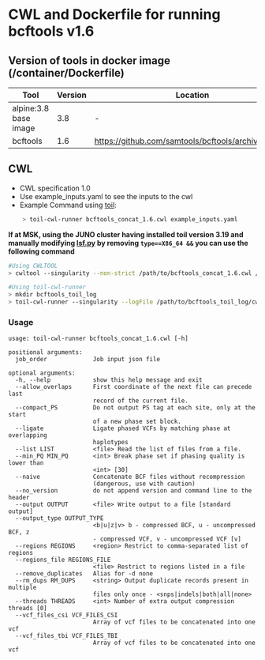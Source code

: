 # CWL and Dockerfile for running bcftools v1.6

## Version of tools in docker image (/container/Dockerfile)

| Tool	| Version	| Location	|
|---	|---	|---	|
| alpine:3.8 base image  	| 3.8  	|   -	|
| bcftools  	| 1.6	|  https://github.com/samtools/bcftools/archive/1.6.zip	|

## CWL

- CWL specification 1.0
- Use example_inputs.yaml to see the inputs to the cwl
- Example Command using [toil](https://toil.readthedocs.io):

```bash
    > toil-cwl-runner bcftools_concat_1.6.cwl example_inputs.yaml
```

**If at MSK, using the JUNO cluster having installed toil version 3.19 and manually modifying [lsf.py](https://github.com/DataBiosphere/toil/blob/releases/3.19.0/src/toil/batchSystems/lsf.py#L170) by removing `type==X86_64 &&` you can use the following command**

```bash
#Using CWLTOOL
> cwltool --singularity --non-strict /path/to/bcftools_concat_1.6.cwl /path/to/inputs.yaml

#Using toil-cwl-runner
> mkdir bcftools_toil_log
> toil-cwl-runner --singularity --logFile /path/to/bcftools_toil_log/cwltoil.log  --jobStore /path/to/bcftools_jobStore --batchSystem lsf --workDir /path/to/bcftools_toil_log --outdir . --writeLogs /path/to/bcftools_toil_log --logLevel DEBUG --stats --retryCount 2 --disableCaching --maxLogFileSize 20000000000 /path/to/bcftools_concat_1.6.cwl /path/to/inputs.yaml > bcftools_toil.stdout 2> bcftools_toil.stderr &
```

### Usage

```
usage: toil-cwl-runner bcftools_concat_1.6.cwl [-h]

positional arguments:
  job_order             Job input json file

optional arguments:
  -h, --help            show this help message and exit
  --allow_overlaps      First coordinate of the next file can precede last
                        record of the current file.
  --compact_PS          Do not output PS tag at each site, only at the start
                        of a new phase set block.
  --ligate              Ligate phased VCFs by matching phase at overlapping
                        haplotypes
  --list LIST           <file> Read the list of files from a file.
  --min_PQ MIN_PQ       <int> Break phase set if phasing quality is lower than
                        <int> [30]
  --naive               Concatenate BCF files without recompression
                        (dangerous, use with caution)
  --no_version          do not append version and command line to the header
  --output OUTPUT       <file> Write output to a file [standard output]
  --output_type OUTPUT_TYPE
                        <b|u|z|v> b - compressed BCF, u - uncompressed BCF, z
                        - compressed VCF, v - uncompressed VCF [v]
  --regions REGIONS     <region> Restrict to comma-separated list of regions
  --regions_file REGIONS_FILE
                        <file> Restrict to regions listed in a file
  --remove_duplicates   Alias for -d none
  --rm_dups RM_DUPS     <string> Output duplicate records present in multiple
                        files only once - <snps|indels|both|all|none>
  --threads THREADS     <int> Number of extra output compression threads [0]
  --vcf_files_csi VCF_FILES_CSI
                        Array of vcf files to be concatenated into one vcf
  --vcf_files_tbi VCF_FILES_TBI
                        Array of vcf files to be concatenated into one vcf

```
